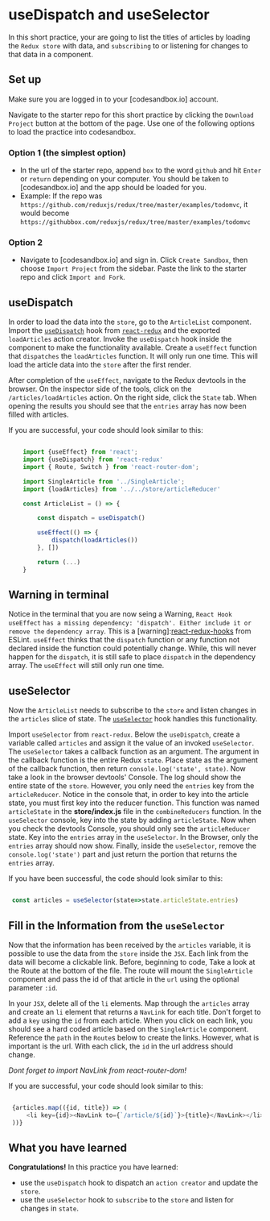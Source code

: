 # useDispatch and useSelector

In this short practice, your are going to list the titles of articles by loading
the `Redux store` with data, and `subscribing` to or listening for changes to
that data in a component.

## Set up

Make sure you are logged in to your [codesandbox.io] account.

Navigate to the starter repo for this short practice by clicking the `Download
Project` button at the bottom of the page. Use one of the following options to
load the practice into codesandbox.

### Option 1 (the simplest option)

- In the url of the starter repo, append `box` to the word `github` and hit
  `Enter` or `return` depending on your computer. You should be taken to
  [codesandbox.io] and the app should be loaded for you.
- Example: If the repo was
  `https://github.com/reduxjs/redux/tree/master/examples/todomvc`, it would
  become `https://githubbox.com/reduxjs/redux/tree/master/examples/todomvc`

### Option 2

- Navigate to [codesandbox.io] and sign in. Click `Create Sandbox`, then choose
 `Import Project` from the sidebar. Paste the link to the starter repo and
 click `Import and Fork`.

## useDispatch

In order to load the data into the `store`, go to the `ArticleList` component.
Import the [`useDispatch`][react-redux-hooks] hook from
[`react-redux`][react-redux] and the exported `loadArticles` action creator.
Invoke the `useDispatch` hook inside the component to make the functionality
available. Create a `useEffect` function that `dispatches` the `loadArticles`
function. It will only run one time. This will load the article data into the
`store` after the first render.

After completion of the `useEffect`, navigate to the Redux devtools in the
browser. On the inspector side of the tools, click on the
`/articles/loadArticles` action. On the right side, click the `State` tab. When
opening the results you should see that the `entries` array has now been filled
with articles.

If you are successful, your code should look similar to this:

```js

    import {useEffect} from 'react';
    import {useDispatch} from 'react-redux'
    import { Route, Switch } from 'react-router-dom';

    import SingleArticle from '../SingleArticle';
    import {loadArticles} from '../../store/articleReducer'

    const ArticleList = () => {

        const dispatch = useDispatch()

        useEffect(() => {
            dispatch(loadArticles())
        }, [])

        return (...)
    }

```

## Warning in terminal

Notice in the terminal that you are now seing a Warning, `React Hook useEffect`
`has a missing dependency: 'dispatch'. Either include it or remove the`
`dependency array`. This is a [warning]:[react-redux-hooks] from ESLint.
`useEffect` thinks that the `dispatch` function or any function not declared
inside the function could potentially change. While, this will never happen for
the `dispatch`, it is still safe to place `dispatch` in the dependency array.
The `useEffect` will still only run one time.

## useSelector

Now the `ArticleList` needs to subscribe to the `store` and listen changes in
the `articles` slice of state. The [`useSelector`][react-redux-hooks] hook
handles this functionality.

Import `useSelector` from `react-redux`. Below the `useDispatch`, create a
variable called `articles` and assign it the value of an invoked `useSelector`.
The `useSelector` takes a callback function as an argument. The argument in the
callback function is the entire Redux `state`. Place state as
the argument of the callback function, then return `console.log('state',
state)`. Now take a look in the browser devtools' Console. The log should
show the entire state of the `store`. However, you only need the `entries` key
from the `articleReducer`. Notice in the console that, in order to key into the
article state, you must first key into the reducer function. This function was
named `articleState` in the __store/index.js__ file in the `combineReducers`
function. In the `useSelector` console, key into the state by adding
`articleState`. Now when you check the devtools Console, you should only see
the `articleReducer` state. Key into the `entries`
array in the `useSelector`. In the Browser, only the `entries` array should now
show. Finally, inside the `useSelector`, remove the `console.log('state')` part
and just return the portion that returns the `entries` array.

If you have been successful, the code should look similar to this:

```js

 const articles = useSelector(state=>state.articleState.entries)

```

## Fill in the Information from the `useSelector`

Now that the information has been received by the `articles` variable, it is
possible to use the data from the `store` inside the `JSX`. Each link from the
data will become a clickable link. Before, beginning to code, Take a look at the
Route at the bottom of the file. The route will mount the `SingleArticle`
component and pass the id of that article in the `url` using the optional
parameter `:id`.

In your `JSX`, delete all of the `li` elements. Map through the `articles` array
and create an `li` element that returns a `NavLink` for each title. Don't forget
to add a `key` using the `id` from each article. When you click on each link,
you should see a hard coded article based on the `SingleArticle` component.
Reference the `path` in the `Route`s below to create the links. However, what is
important is the url. With each click, the `id` in the url address should
change.

*Dont forget to import NavLink from react-router-dom!*

If you are successful, your code should look similar to this:

```js

 {articles.map(({id, title}) => (
     <li key={id}><NavLink to={`/article/${id}`}>{title}</NavLink></li>
 ))}

```

## What you have learned

**Congratulations!** In this practice you have learned:

- use the `useDispatch` hook to dispatch an `action creator` and update the
  `store`.
- use the `useSelector` hook to `subscribe` to the `store` and listen for
  changes in `state`.

[react-redux]: https://react-redux.js.org/introduction/getting-started
[react-redux-hooks]: https://react-redux.js.org/api/hooks
[code-sandbox]:http://www.codesandbox.io